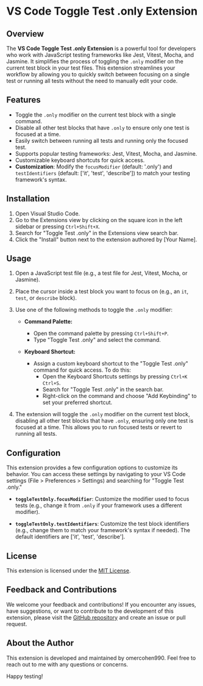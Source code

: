 # VS Code Toggle Test .only Extension

## Overview

The **VS Code Toggle Test .only Extension** is a powerful tool for developers who work with JavaScript testing frameworks like Jest, Vitest, Mocha, and Jasmine. It simplifies the process of toggling the `.only` modifier on the current test block in your test files. This extension streamlines your workflow by allowing you to quickly switch between focusing on a single test or running all tests without the need to manually edit your code.

## Features

- Toggle the `.only` modifier on the current test block with a single command.
- Disable all other test blocks that have `.only` to ensure only one test is focused at a time.
- Easily switch between running all tests and running only the focused test.
- Supports popular testing frameworks: Jest, Vitest, Mocha, and Jasmine.
- Customizable keyboard shortcuts for quick access.
- **Customization**: Modify the `focusModifier` (default: '.only') and `testIdentifiers` (default: ['it', 'test', 'describe']) to match your testing framework's syntax.

## Installation

1. Open Visual Studio Code.
2. Go to the Extensions view by clicking on the square icon in the left sidebar or pressing `Ctrl+Shift+X`.
3. Search for "Toggle Test .only" in the Extensions view search bar.
4. Click the "Install" button next to the extension authored by [Your Name].

## Usage

1. Open a JavaScript test file (e.g., a test file for Jest, Vitest, Mocha, or Jasmine).
2. Place the cursor inside a test block you want to focus on (e.g., an `it`, `test`, or `describe` block).
3. Use one of the following methods to toggle the `.only` modifier:

   - **Command Palette:**

     - Open the command palette by pressing `Ctrl+Shift+P`.
     - Type "Toggle Test .only" and select the command.

   - **Keyboard Shortcut:**
     - Assign a custom keyboard shortcut to the "Toggle Test .only" command for quick access. To do this:
       - Open the Keyboard Shortcuts settings by pressing `Ctrl+K Ctrl+S`.
       - Search for "Toggle Test .only" in the search bar.
       - Right-click on the command and choose "Add Keybinding" to set your preferred shortcut.

4. The extension will toggle the `.only` modifier on the current test block, disabling all other test blocks that have `.only`, ensuring only one test is focused at a time. This allows you to run focused tests or revert to running all tests.

## Configuration

This extension provides a few configuration options to customize its behavior. You can access these settings by navigating to your VS Code settings (File > Preferences > Settings) and searching for "Toggle Test .only."

- **`toggleTestOnly.focusModifier`**: Customize the modifier used to focus tests (e.g., change it from `.only` if your framework uses a different modifier).

- **`toggleTestOnly.testIdentifiers`**: Customize the test block identifiers (e.g., change them to match your framework's syntax if needed). The default identifiers are ['it', 'test', 'describe'].

## License

This extension is licensed under the [MIT License](LICENSE).

## Feedback and Contributions

We welcome your feedback and contributions! If you encounter any issues, have suggestions, or want to contribute to the development of this extension, please visit the [GitHub repository](https://github.com/omercohen990/toggle-test-only) and create an issue or pull request.

## About the Author

This extension is developed and maintained by omercohen990. Feel free to reach out to me with any questions or concerns.

Happy testing!
